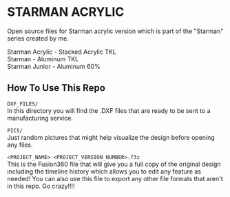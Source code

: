 # STARMAN ACRYLIC
Open source files for Starman acrylic version which is part of the "Starman" series created by me.

Starman Acrylic - Stacked Acrylic TKL  
Starman - Aluminum TKL  
Starman Junior - Aluminum 60%  


## How To Use This Repo

`DXF_FILES/`  
In this directory you will find the .DXF files that are ready to be sent to a manufacturing service.

`PICS/`  
Just random pictures that might help visualize the design before opening any files.

`<PROJECT_NAME> <PROJECT_VERSION_NUMBER>.f3z`  
This is the Fusion360 file that will give you a full copy of the original design including the timeline history which allows you to edit any feature as needed! You can also use this file to export any other file formats that aren't in this repo. Go crazy!!!!
